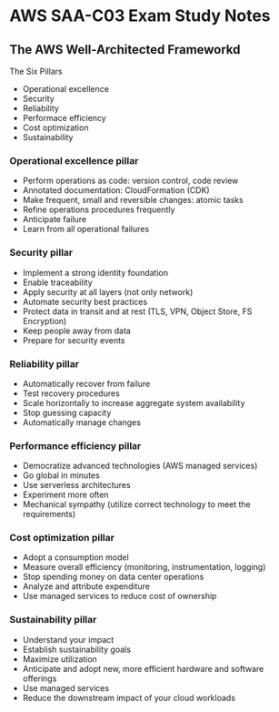 # AWS SAA-C03 Exam Study Notes

## The AWS Well-Architected Frameworkd

The Six Pillars

- Operational excellence
- Security
- Reliability
- Performace efficiency
- Cost optimization
- Sustainability

### Operational excellence pillar

- Perform operations as code: version control, code review
- Annotated documentation: CloudFormation (CDK)
- Make frequent, small and reversible changes: atomic tasks
- Refine operations procedures frequently
- Anticipate failure
- Learn from all operational failures

### Security pillar

- Implement a strong identity foundation
- Enable traceability
- Apply security at all layers (not only network)
- Automate security best practices
- Protect data in transit and at rest (TLS, VPN, Object Store, FS Encryption)
- Keep people away from data
- Prepare for security events

### Reliability pillar

- Automatically recover from failure
- Test recovery procedures
- Scale horizontally to increase aggregate system availability
- Stop guessing capacity
- Automatically manage changes

### Performance efficiency pillar

- Democratize advanced technologies (AWS managed services)
- Go global in minutes
- Use serverless architectures
- Experiment more often
- Mechanical sympathy (utilize correct technology to meet the requirements)

### Cost optimization pillar

- Adopt a consumption model
- Measure overall efficiency (monitoring, instrumentation, logging)
- Stop spending money on data center operations
- Analyze and attribute expenditure
- Use managed services to reduce cost of ownership

### Sustainability pillar

- Understand your impact
- Establish sustainability goals
- Maximize utilization
- Anticipate and adopt new, more efficient hardware and software offerings
- Use managed services
- Reduce the downstream impact of your cloud workloads



